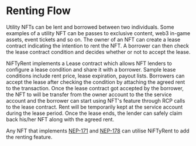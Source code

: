# Renting Flow

Utility NFTs can be lent and borrowed between two individuals. Some examples of a utility NFT can be passes to exclusive content, web3 in-game assets, event tickets and so on. The owner of an NFT can create a lease contract indicating the intention to rent the NFT. A borrower can then check the lease contract condition and decides whether or not to accept the lease.&#x20;

NiFTyRent implements a Lease contract which allows NFT lenders to configure a lease condition and share it with a borrower. Sample lease conditions include rent price, lease expiration, payout lists.  Borrowers can accept the lease after checking the condition by attaching the agreed rent to the transaction.  Once the lease contract got accepted by the borrower, the NFT to will be transfer from the owner account to the the service account and the borrower can start using NFT's feature through RCP calls to the lease contract. Rent will be temporarily kept at the service account during the lease period. Once the lease ends, the lender can safely claim back his/her NFT along with the agreed rent.

Any NFT that implements [NEP-171](https://github.com/near/NEPs/blob/master/specs/Standards/Tokens/NonFungibleToken/Core.md) and [NEP-178](https://github.com/near/NEPs/blob/master/specs/Standards/Tokens/NonFungibleToken/ApprovalManagement.md) can utilise NiFTyRent to add the renting feature.
